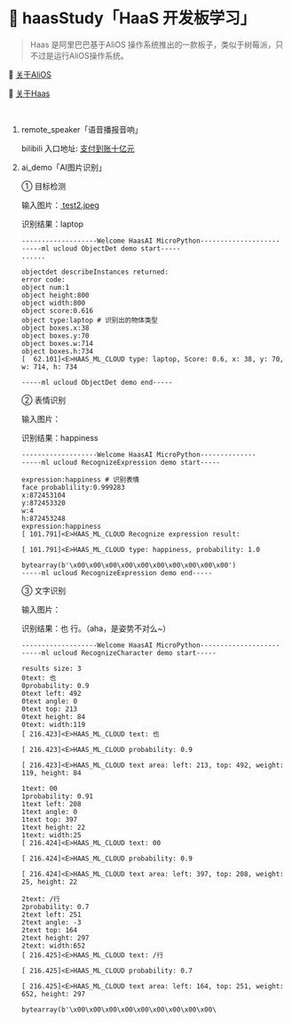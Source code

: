 # 🧰 haasStudy「HaaS 开发板学习」


> Haas 是阿里巴巴基于AliOS 操作系统推出的一款板子，类似于树莓派，只不过是运行AliOS操作系统。

📀 [关于AliOS](https://www.aliyun.com/product/aliosthings?spm=a2cpu.b16145223.0.0.595660b1oZ8mUX)

📱 [关于Haas](https://haas.iot.aliyun.com)

<br>

1. remote_speaker「语音播报音响」

    bilibili 入口地址: [支付到账十亿元](https://www.bilibili.com/video/BV17q4y157AY?share_source=copy_web)

2. ai_demo「AI图片识别」
    
    ① 目标检测

    输入图片：<a href="https://github.com/BugCui/haasStudy/blob/main/ai_demo/solutions/ai_demo/resource/test2.jpeg"> test2.jpeg </a>

    识别结果：laptop
    ```
    -------------------Welcome HaasAI MicroPython--------------------
    -----ml ucloud ObjectDet demo start-----
    ......

    objectdet describeInstances returned:
    error code: 
    object num:1
    object height:800
    object width:800
    object score:0.616
    object type:laptop # 识别出的物体类型
    object boxes.x:38
    object boxes.y:70
    object boxes.w:714
    object boxes.h:734
    [  62.101]<E>HAAS_ML_CLOUD type: laptop, Score: 0.6, x: 38, y: 70, w: 714, h: 734

    -----ml ucloud ObjectDet demo end-----
    ```

    ② 表情识别

    输入图片：

    识别结果：happiness

    ```
    -------------------Welcome HaasAI MicroPython--------------
    -----ml ucloud RecognizeExpression demo start-----

    expression:happiness # 识别表情
    face probablility:0.999283
    x:872453104
    y:872453320
    w:4
    h:872453248
    expression:happiness
    [ 101.791]<E>HAAS_ML_CLOUD Recognize expression result:

    [ 101.791]<E>HAAS_ML_CLOUD type: happiness, probability: 1.0

    bytearray(b'\x00\x00\x00\x00\x00\x00\x00\x00\x00\x00')
    -----ml ucloud RecognizeExpression demo end-----

    ```

    ③ 文字识别

    输入图片：

    识别结果：也 行。（aha，是姿势不对么~）

    ```
    -------------------Welcome HaasAI MicroPython--------------------
    -----ml ucloud RecognizeCharacter demo start-----
  
    results size: 3
    0text: 也
    0probability: 0.9
    0text left: 492
    0text angle: 0
    0text top: 213
    0text height: 84
    0text: width:119
    [ 216.423]<E>HAAS_ML_CLOUD text: 也

    [ 216.423]<E>HAAS_ML_CLOUD probability: 0.9

    [ 216.423]<E>HAAS_ML_CLOUD text area: left: 213, top: 492, weight: 119, height: 84

    1text: 00
    1probability: 0.91
    1text left: 208
    1text angle: 0
    1text top: 397
    1text height: 22
    1text: width:25
    [ 216.424]<E>HAAS_ML_CLOUD text: 00

    [ 216.424]<E>HAAS_ML_CLOUD probability: 0.9

    [ 216.424]<E>HAAS_ML_CLOUD text area: left: 397, top: 208, weight: 25, height: 22

    2text: /行
    2probability: 0.7
    2text left: 251
    2text angle: -3
    2text top: 164
    2text height: 297
    2text: width:652
    [ 216.425]<E>HAAS_ML_CLOUD text: /行

    [ 216.425]<E>HAAS_ML_CLOUD probability: 0.7

    [ 216.425]<E>HAAS_ML_CLOUD text area: left: 164, top: 251, weight: 652, height: 297

    bytearray(b'\x00\x00\x00\x00\x00\x00\x00\x00\x00\
    ```
